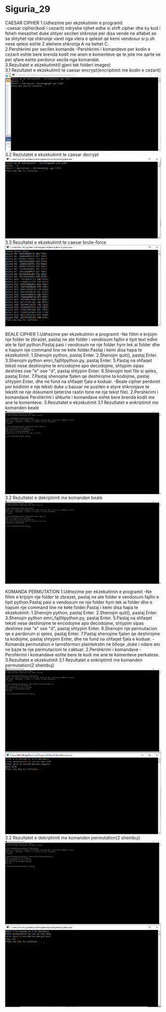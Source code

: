 # Siguria_29
CAESAR CIPHER
1.Udhezime per ekzekutimin e programit  
-caesar cipher(kodi i cezarit) ndryshe njihet edhe si shift cipher dhe ky kod i fsheh mesazhet duke  shtyer secilen shkronje per disa vende ne alfabet.se sa shtyhet nje shkronje varet nga vlera e qelesit qe kemi vendosur si p.sh nese qelesi eshte 2 atehere shkronja A na behet C.  
2.Pershkrimi per secilen komande
-Pershkrimi i komandeve per kodin e cezarit eshte bere brenda kodit me anen e komenteve qe te jete me qarte se per qfare eshte perdorur secila nga komandat.  
3.Rezultatet e ekzekutimit(I gjeni tek folderi images)  
3.1 Rezultatet e ekzekutimit te caesar encrypt(encriptimit me kodin e cezarit)  
![](images/caesarencrypt.PNG)
3.2 Rezlutatet e ekzekutimit te caesar decrypt
![](images/caesardecrypt.PNG)
3.3 Rezultatet e ekzekutimit te caesar brute-force
![](images/caesarbruteforce.PNG)

BEALE CIPHER
1.Udhezime per ekzekutimin e programit
-Ne fillim e krijojm nje folder te zbrazet, pastaj ne ate folder i vendosum fajllin e tipit text edhe ate te tipit python.Pastaj pasi i vendosum ne nje folder hym tek ai folder dhe e hapum nje command line ne kete folder.Pastaj i kemi disa hapa te ekzekutimit:
1.Shenojm python, pastaj Enter.
2.Shenojm quit(), pastaj Enter.
3.Shenojm python emri_fajllitpython.py, pastaj Enter.
5.Pastaj na shfaqet teksti nese deshirojme te encodojme apo decodojme, shtypim sipas deshires ose "e" ose "d", pastaj shtypim Enter.
6.Shenojm text file si qeles, pastaj Enter.
7.Pastaj shenojme fjalen qe deshirojme ta kodojme, pastaj shtypim Enter, dhe ne fund na shfaqet fjala e koduar.
-Beale cipher perdoret per kodimin e nje teksti duke u bazuar ne poziten e atyre shkronjave te tekstit ne nje dokument tjeter(ne rastin tone ne nje tekst file).
2.Pershkrimi i komandave
Pershkrimi i shkurte i komandave eshte bere brenda kodit me ane te komenteve.
3.Rezultatet e ekzekutimit
3.1 Rezultatet e enkriptimit me komanden beale
![](images/beale_encrypt.PNG)
3.2 Rezultatet e dekriptimit me komanden beale
![](images/beale_decrypt.PNG)


KOMANDA PERMUTATION
1.Udhezime per ekzekutimin e programit
-Ne fillim e krijojm nje folder te zbrazet, pastaj ne ate folder e vendosum fajllin e tipit python.Pastaj pasi e vendosum ne nje folder hym tek ai folder dhe e hapum nje command line ne kete folder.Pastaj i kemi disa hapa te ekzekutimit:
1.Shenojm python, pastaj Enter.
2.Shenojm quit(), pastaj Enter.
3.Shenojm python emri_fajllitpython.py, pastaj Enter.
5.Pastaj na shfaqet teksti nese deshirojme te encodojme apo decodojme, shtypim sipas deshires ose "e" ose "d", pastaj shtypim Enter.
6.Shenojm nje permutacion qe e perdorum si qeles, pastaj Enter.
7.Pastaj shenojme fjalen qe deshirojme ta kodojme, pastaj shtypim Enter, dhe ne fund na shfaqet fjala e koduar.
-Komanda permutation e tarnsformon plaintekstin ne blloqe ,duke i ndare ato ne baze te nje permutacioni te caktuar.
2.Pershkrimi i komandave
-Pershkrimi i komandave eshte bere te kodi me ane te komenteve perkatese.
3.Rezultatet e ekzekutimit
3.1 Rezultatet e enkriptimit me komanden permutation(2 shembuj)
![](images/permutation_encrypt.PNG)
![](images/permutation_encrypt2.PNG)
3.2 Rezultatet e dekriptimit me komanden permutation(2 shembuj)
![](images/permutation_decrypt.PNG)
![](images/permutation_decrypt2.PNG)

